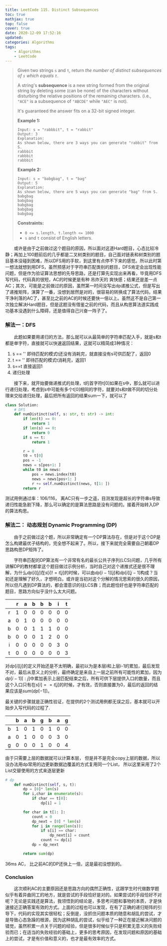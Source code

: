 ```yaml
---
title: LeetCode 115. Distinct Subsequences
toc: true
mathjax: true
top: false
cover: true
date: 2020-12-09 17:52:16
updated:
categories: Algorithms
tags:
	- Algorithms
	- LeetCode
---
```


> Given two strings `s` and `t`, return *the number of distinct subsequences of `s` which equals `t`*.
>
> A string's **subsequence** is a new string formed from the original string by deleting some (can be none) of the characters without disturbing the relative positions of the remaining characters. (i.e., `"ACE"` is a subsequence of `"ABCDE"` while `"AEC"` is not).
>
> It's guaranteed the answer fits on a 32-bit signed integer.
>
>  
>
> **Example 1:**
>
> ```
> Input: s = "rabbbit", t = "rabbit"
> Output: 3
> Explanation:
> As shown below, there are 3 ways you can generate "rabbit" from S.
> rabbbit
> rabbbit
> rabbbit
> ```
>
> **Example 2:**
>
> ```
> Input: s = "babgbag", t = "bag"
> Output: 5
> Explanation:
> As shown below, there are 5 ways you can generate "bag" from S.
> babgbag
> babgbag
> babgbag
> babgbag
> babgbag
> ```
>
>  
>
> **Constraints:**
>
> - `0 <= s.length, t.length <= 1000`
> - `s` and `t` consist of English letters.



　　或许是由于之前做过这个题目的原因，所以面对这道Hard题目，心态比较冷静；再加上100题前后的几乎都是二叉树类别的题目，自己面对链表和树类别的题目基本没碰到困难，所以DFS用的手软，到这里有点停不下来的感觉。所以此时第一想法就想到用DFS，虽然预感对于字符串匹配类别的题目，DFS肯定会出现性能问题，但是作为验证算法思想的先导思路，还是打算先实现出来再看，毕竟用DFS写代码，代码真的很短，AC的时候更是有种 吊炸天的 爽快感；结果还是差一点AC；其次，可能是之前做过的原因，虽然第一时间没写出dp递推公式，但是写出了递推矩阵，演算了一番，没想到居然是对的，很容易的转换成了算法代码，结果干净利落的AC了，甚至比之前的AC的时候还要快一倍以上。虽然这不是自己第一次独立解决Hard题目，但是这题没有借鉴之前的代码，而且从构思算法道实践成功基本没遇到什么障碍，还是值得自己兴奋一阵子了。

### 解法一：DFS

　　此题如果要用递归的方法，那么就可以从最简单的字符串匹配入手，就是s和t都是单字符，直接就可以快速返回结果，这就可以精简成3种情况：

1. s == '' 即待匹配的模式t还没有消耗完，就直接没有s可供匹配了，返回0
2. t == '' 即待匹配的模式t消耗完，返回1
3. s==t 直接返回1
4. 递归处理

　　接下来，就开始要做递推式的处理，t的首字符t[0]如果在s中，那么就可以进行递归处理，考虑到s中可能有多个t[0]相同的字符，就要对s和t做不同的切分处理来交给递归处理，最后把所有返回的结果sum一下，就可以了

``` python
class Solution:
    # DFS
    def numDistinct(self, s: str, t: str) -> int:
        if len(t) == 0:
            return 1
        if len(s) == 0:
            return 0
        if s == t:
            return 1

        r = 0
        t0 = t[0]
        pos = -1
        news = s[pos+1: ]
        while t0 in news:
            pos = news.index(t0)
            news = news[pos+1: ]
            r += self.numDistinct(news, t[1: ])
        return r
```

测试用例通过率：106/116， 离AC只有一步之遥，目测发现是超长的字符串s导致递归性能急剧下降，那么可以确定的是算法思路是没有问题的。接着开始转入DP的算法构思。

### 解法二： 动态规划 Dynamic Programming (DP)

　　由于之前做过这个题，所以非常确定有一个DP算法存在，但是对于这个DP是怎么构建最优子结构的，完全想不起来了。所以，接下来就完全需要自己朝着DP思路构思DP矩阵了。

　　字符串匹配的DP算法有一个非常有名的最长公共子序列(LCS)问题，几乎所有讲解DP的教材都拿这个题目做过示例分析，当时自己对这个递推式还是很不理解，为什么$dp[i][j]$在$s[i]!=t[j]$的时候，可以由$dp[i-1][j]$和$dp[i][j-1]$构成？当初还是理解了好久，才想明白。或许是当初对这个分解的情况思索的很久的原因，所以但凡遇到DP算法的，都会潜意识的往LCS靠；而此题恰好也是字符串匹配的题目，思路方向似乎没什么太大问题。

|      |  r   |  a   |  b   |  b   |  b   |  i   |  t   |
| :--: | :--: | :--: | :--: | :--: | :--: | :--: | :--: |
|  r   |  1   |  0   |  0   |  0   |  0   |  0   |  0   |
|  a   |  0   |  1   |  0   |  0   |  0   |  0   |  0   |
|  b   |  0   |  0   |  1   |  1   |  1   |  0   |  0   |
|  b   |  0   |  0   |  0   |  1   |  2   |  0   |  0   |
|  i   |  0   |  0   |  0   |  0   |  0   |  3   |  0   |
|  t   |  0   |  0   |  0   |  0   |  0   |  0   |  3   |

对$dp[i][j]$的定义开始还是不太明确，最初以为是本层i和上层i-1的累加，最后发现不对，最后从意义上的分析，最终确定是来自上一层之前所有可能性的累加，因为$dp[i-1][ :j]$中累加表示上层匹配结束之后，所有可供下层提供入口的数量，而且这个入口只有在$s[i]==t[j]$的时候，才有效，否则直接置为0，最后的返回的结果应该是$sum(dp[-1])$。

最关键的步骤就是正确性验证，在提供的2个测试用例都无误之后，基本就可以开始步入写代码的过程了.

|      |  b   |  a   |  b   |  g   |  b   |  a   |  g   |
| :--: | :--: | :--: | :--: | :--: | :--: | :--: | :--: |
|  b   |  1   |  0   |  1   |  0   |  1   |  0   |  0   |
|  a   |  0   |  1   |  0   |  0   |  0   |  3   |  0   |
|  g   |  0   |  0   |  0   |  1   |  0   |  0   |  4   |

由于只需要上层的数据就可以计算本层， 但是并不是完全copy上层的数据，所以没办法用dp常用的边更新数据边覆盖的方式复用同一个List， 所以这里采用了2个List交替使用的方式来逐层更新

``` python
# dp
    def numDistinct(self, s, t):
        dp = [0]* len(s)
        for i,char in enumerate(s):
            if char == t[0]:
                dp[i] = 1

        for char in t[1: ]:
            count = 0
            dp_next = [0] * len(s)
            for i in range(len(s)):
                if s[i] == char:
                    dp_next[i] = count
                count += dp[i]
            dp = dp_next

        return sum(dp)
```

36ms AC， 比之前AC的DP还快上一倍，这是最初没想到的。



### Conclusion

　　这次顺利AC的主要原因还是思路方向的偶然正确性，这跟学生时代做数学题似乎有着异曲同工的地方，就是尝试的手段恰好是对的。如果尝试的手段恰好不对呢？无论是实践还是算法，我领悟到的结论是，多思考问题和事物的本质，才是快速接近正确答案有效的方式。上面的过程也可以发现，在有了正确的递归矩阵的引导下，代码的实现其实很轻松；反倒是，没抓住问题本质的随意和胡乱的尝试，才是导致心态急躁的根源，因为这种胡乱的尝试，似乎给了一种正在接近解决问题的错觉，虽然积累一点关于问题的经验，但是很多时候似乎只是积累无意义的失败经验而已；在适当的失败经验的基础上，更多的思考原因，在发现问题和原因的基础上的尝试，才是有价值和意义的，也才是最有效率的方式。

